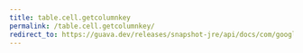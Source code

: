 ```yaml
---
title: table.cell.getcolumnkey
permalink: /table.cell.getcolumnkey/
redirect_to: https://guava.dev/releases/snapshot-jre/api/docs/com/google/common/collect/Table.Cell.html#getColumnKey--
---
```

